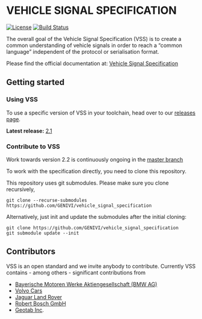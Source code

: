 # VEHICLE SIGNAL SPECIFICATION


[![License](https://img.shields.io/badge/License-MPL%202.0-blue.svg)](https://opensource.org/licenses/MPL-2.0)
[![Build Status](https://github.com/GENIVI/vehicle_signal_specification/actions/workflows/buildcheck.yml/badge.svg)](https://github.com/GENIVI/vehicle_signal_specification/actions/workflows/buildcheck.yml?query=branch%3Amaster)

The overall goal of the Vehicle Signal Specification (VSS)  is to create a common understanding of vehicle signals in order to reach a “common language” independent of the protocol or serialisation format. 

Please find the official documentation at: [Vehicle Signal Specification](https://genivi.github.io/vehicle_signal_specification/)

## Getting started

### Using VSS
To use a specific version of VSS in your toolchain, head over to our [releases page](https://genivi.github.io/vehicle_signal_specification/releases/).


**Latest release:** [2.1](https://github.com/GENIVI/vehicle_signal_specification/releases/tag/v2.1)


### Contribute to VSS
Work towards version 2.2 is continuously ongoing in the [master branch](https://github.com/GENIVI/vehicle_signal_specification/tree/master)

To work with the specification directly, you need to clone this repository.

This repository uses git submodules.  Please make sure you clone recursively,

```
git clone --recurse-submodules https://github.com/GENIVI/vehicle_signal_specification
```


Alternatively, just init and update the submodules after the initial cloning:

```
git clone https://github.com/GENIVI/vehicle_signal_specification
git submodule update --init
```


## Contributors
VSS is an open standard and we invite anybody to contribute. Currently VSS contains - among others - significant  contributions from
 - [Bayerische Motoren Werke Aktiengesellschaft (BMW AG)](https://www.bmwgroup.com/)
 - [Volvo Cars](https://www.volvocars.com/)
 - [Jaguar Land Rover](https://www.jaguarlandrover.com/)
 - [Robert Bosch GmbH](https://www.bosch.com/)
 - [Geotab Inc](https://www.geotab.com/about/).

